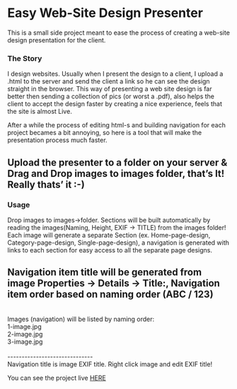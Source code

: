 <h1>Easy Web-Site Design Presenter</h1>
<p>
This is a small side project meant to ease the process of creating a web-site design presentation for the client.
</p>
<h3>The Story</h3>
<p>
I design websites. Usually when I present the design to a client, I upload a .html to the server and send the client a link so he can see the design straight in the browser. This way of presenting a web site design is far better then sending a collection of pics (or worst a .pdf), also helps the client to accept the design faster by creating a nice experience, feels that the site is almost Live.
</p>
<p>
After a while the process of editing html-s and building navigation for each project becames a bit annoying, so here is a tool that will make the presentation process much faster.
</p>



<h2>Upload the presenter to a folder on your server & Drag and Drop images to images folder, that’s It! Really thats’ it :-)</h2>

<h3>Usage</h3>
<p>
Drop images to images->folder. Sections will be built automatically by reading the images(Naming, Height, EXIF -> TITLE) from the images folder! Each image will generate a separate Section (ex. Home-page-design, Category-page-design, Single-page-design), a navigation is generated with links to each section for easy access to all the separate page designs.

Navigation item title will be generated from image Properties -> Details -> Title:, Navigation item order based on naming order (ABC / 123)
<br/>
------------------------------
<br/>
Images (navigation) will be listed by naming order:
<br/>
1-image.jpg<br/>
2-image.jpg<br/>
3-image.jpg<br/>
<br/>
------------------------------
<br/>
Navigation title is image EXIF title. Right click image and edit EXIF title!
</p>
<p>
You can see the project live <a href="http://presenter.siteparticles.com/" target="_blank" title="Easy Web-Site Design Presenter">HERE</a>
</p>

